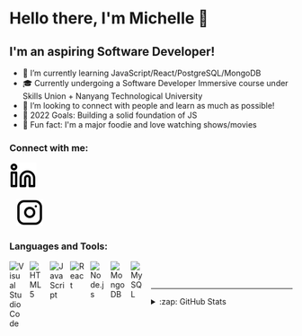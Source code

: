 # Hello there, I'm Michelle 👋 

## I'm an aspiring Software Developer!

- 🌱 I’m currently learning JavaScript/React/PostgreSQL/MongoDB
- 🎓 Currently undergoing a Software Developer Immersive course under Skills Union + Nanyang Technological University
- 👯 I’m looking to connect with people and learn as much as possible!
- 🥅 2022 Goals: Building a solid foundation of JS
- 🍲 Fun fact: I'm a major foodie and love watching shows/movies

### Connect with me:

[![website](./img/linkedin-light.svg)](https://linkedin.com/in/michelle-tayll#gh-light-mode-only)
<!-- [![website](./img/linkedin-dark.svg)](https://linkedin.com/in/michelle-tayll#gh-dark-mode-only) -->
&nbsp;&nbsp;
[![website](./img/instagram-light.svg)](https://instagram.com/michieet#gh-light-mode-only)
<!-- [![website](./img/instagram-dark.svg)](https://instagram.com/michieet#gh-dark-mode-only) -->

### Languages and Tools:

<img align="left" alt="Visual Studio Code" width="26px" src="https://cdn.jsdelivr.net/gh/devicons/devicon/icons/vscode/vscode-original.svg" style="padding-right:10px;" />
<img align="left" alt="HTML5" width="26px" src="https://cdn.jsdelivr.net/gh/devicons/devicon/icons/html5/html5-original.svg" style="padding-right:10px;" />
<img align="left" alt="JavaScript" width="26px" src="https://cdn.jsdelivr.net/gh/devicons/devicon/icons/javascript/javascript-original.svg" style="padding-right:10px;" />
<img align="left" alt="React" width="26px" src="https://cdn.jsdelivr.net/gh/devicons/devicon/icons/react/react-original.svg" style="padding-right:10px;" />
<img align="left" alt="Node.js" width="26px" src="https://cdn.jsdelivr.net/gh/devicons/devicon/icons/nodejs/nodejs-original.svg" style="padding-right:10px;" />
<img align="left" alt="MongoDB" width="26px" src="https://cdn.jsdelivr.net/gh/devicons/devicon/icons/mongodb/mongodb-original.svg" style="padding-right:10px;" />
<img align="left" alt="MySQL" width="26px" src="https://cdn.jsdelivr.net/gh/devicons/devicon/icons/mysql/mysql-original.svg" style="padding-right:10px;" />

<br />
<br />

---

<details>
  <summary>:zap: GitHub Stats</summary>

  <img align="left" alt="michieet's GitHub Stats" src="https://github-readme-stats.vercel.app/api?username=michieet&show_icons=true&hide_border=false&title_color=ff652f&icon_color=FFE400&bg_color=09131B&text_color=ffffff&border_color=0c1a25" />

</details>

[instagram]: https://instagram.com/michieet
[linkedin]: https://linkedin.com/in/michelle-tayll
